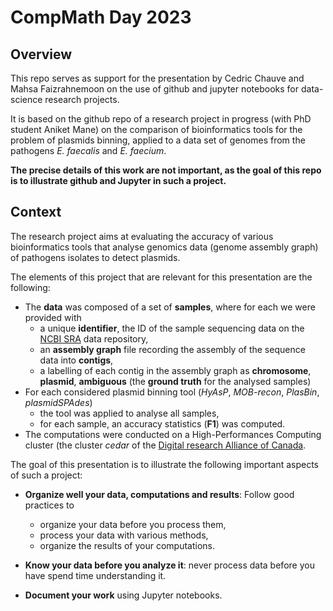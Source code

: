 # CompMath Day 2023

## Overview

This repo serves as support for the presentation by Cedric Chauve and
Mahsa Faizrahnemoon on the use of github and jupyter notebooks for
data-science research projects.

It is based on the github repo of a research project in progress (with
PhD student Aniket Mane) on the comparison of bioinformatics tools for
the problem of plasmids binning, applied to a data set of genomes from
the pathogens *E. faecalis* and *E. faecium*.

**The precise details of this work are not important, as the goal of
this repo is to illustrate github and Jupyter in such a project.**

## Context

The research project aims at evaluating the accuracy of various
bioinformatics tools that analyse genomics data (genome assembly
graph) of pathogens isolates to detect plasmids.

The elements of this project that are relevant for this presentation
are the following:
- The **data** was composed of a set of **samples**, where for each we were provided with
  - a unique **identifier**, the ID of the sample sequencing data on the
  <a href="https://www.ncbi.nlm.nih.gov/sra">NCBI SRA</a> data repository,
  - an **assembly graph** file recording the assembly of the sequence data into **contigs**,
  - a labelling of each contig in the assembly graph as **chromosome**, **plasmid**, **ambiguous**
  (the **ground truth** for the analysed samples)
- For each considered plasmid binning tool (*HyAsP*, *MOB-recon*, *PlasBin*, *plasmidSPAdes*)
  - the tool was applied to analyse all samples,
  - for each sample, an accuracy statistics (**F1**) was computed.
- The computations were conducted on a High-Performances Computing cluster
  (the cluster *cedar* of the <a href="https://alliancecan.ca">Digital research Alliance of Canada</a>.

The goal of this presentation is to illustrate the following important aspects of such a project:
- **Organize well your data, computations and results**:
  Follow good practices to
  - organize your data before you process them,
  - process your data with various methods,
  - organize the results of your computations.

- **Know your data before you analyze it**:
  never process data before you have spend time understanding it.

- **Document your work** using Jupyter notebooks.

